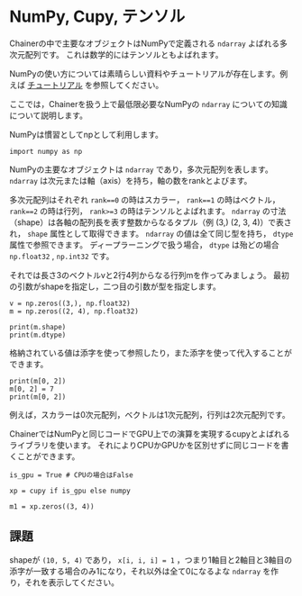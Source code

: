 # NumPy, Cupy, テンソル

Chainerの中で主要なオブジェクトはNumPyで定義される `ndarray` よばれる多次元配列です。
これは数学的にはテンソルともよばれます。

NumPyの使い方については素晴らしい資料やチュートリアルが存在します。例えば
[チュートリアル](http://naoyat.hatenablog.jp/entry/2011/12/29/021414)
を参照してください。

ここでは，Chainerを扱う上で最低限必要なNumPyの `ndarray` についての知識について説明します。

NumPyは慣習としてnpとして利用します。

```
import numpy as np
```

NumPyの主要なオブジェクトは `ndarray` であり，多次元配列を表します。
`ndarray` は次元または軸（axis）を持ち，軸の数をrankとよびます。

多次元配列はそれぞれ `rank==0` の時はスカラー， `rank==1` の時はベクトル， `rank==2` の時は行列， `rank>=3` の時はテンソルとよばれます。
`ndarray` の寸法（shape）は各軸の配列長を表す整数からなるタプル（例 (3,) (2, 3, 4)）で表され， `shape` 属性として取得できます。
`ndarray` の値は全て同じ型を持ち， `dtype` 属性で参照できます。
ディープラーニングで扱う場合， `dtype` は殆どの場合 `np.float32` , `np.int32` です。

それでは長さ3のベクトルvと2行4列からなる行列mを作ってみましょう。
最初の引数がshapeを指定し，二つ目の引数が型を指定します。

```
v = np.zeros((3,), np.float32)
m = np.zeros((2, 4), np.float32)

print(m.shape)
print(m.dtype)
```

格納されている値は添字を使って参照したり，また添字を使って代入することができます。

```
print(m[0, 2])
m[0, 2] = 7
print(m[0, 2])
```

例えば，スカラーは0次元配列，ベクトルは1次元配列，行列は2次元配列です。

ChainerではNumPyと同じコードでGPU上での演算を実現するcupyとよばれるライブラリを使います。
それによりCPUかGPUかを区別せずに同じコードを書くことができます。

```
is_gpu = True # CPUの場合はFalse

xp = cupy if is_gpu else numpy

m1 = xp.zeros((3, 4))
```

## 課題

shapeが `(10, 5, 4)` であり， `x[i, i, i] = 1` ，つまり1軸目と2軸目と3軸目の添字が一致する場合のみ1になり，それ以外は全て0になるよな `ndarray` を作り，それを表示してください。
